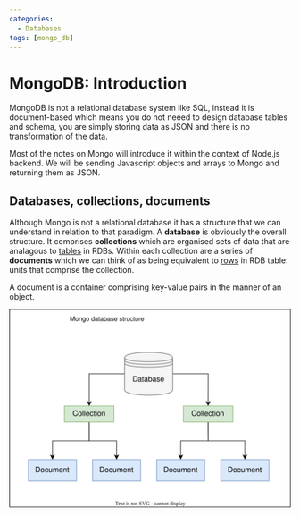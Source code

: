 ```yaml
---
categories:
  - Databases
tags: [mongo_db]
---
```


# MongoDB: Introduction

MongoDB is not a relational database system like SQL, instead it is document-based which means you do not neeed to design database tables and schema, you are simply storing data as JSON and there is no transformation of the data.

Most of the notes on Mongo will introduce it within the context of Node.js backend. We will be sending Javascript objects and arrays to Mongo and returning them as JSON.

## Databases, collections, documents

Although Mongo is not a relational database it has a structure that we can understand in relation to that paradigm. A **database** is obviously the overall structure. It comprises **collections** which are organised sets of data that are analagous to [tables](/Databases/Relational_database_architecture.md#table) in RDBs. Within each collection are a series of **documents** which we can think of as being equivalent to [rows](/Databases/Relational_database_architecture.md) in RDB table: units that comprise the collection.

A document is a container comprising key-value pairs in the manner of an object.

![](/img/mongo-db-structure.svg)
